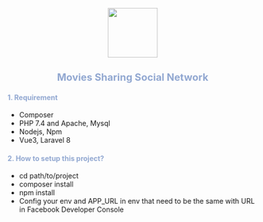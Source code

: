 <p align="center">
    <image src="./public/favicon.ico" width="100px"></image>
    <h2 style="color: #92A8D1; font-size:20px; font-family: `Niconne`, cursive" align="center">Movies Sharing Social Network</h2>
</p>
<div>
<h4 style="color: #92A8D1">
    1. Requirement
</h4>
<ul>
<li>Composer</li>
<li>PHP 7.4 and Apache, Mysql</li>
<li>Nodejs, Npm</li>
<li>Vue3, Laravel 8</li>
</ul>
</div>

<h4 style="color: #92A8D1">
    2. How to setup this project?
</h4>
<ul>
<li>cd path/to/project</li>
<li>composer install</li>
<li>npm install</li>
<li>Config your env and APP_URL in env that need to be the same with URL in Facebook Developer Console</li>
</ul>
</div>
